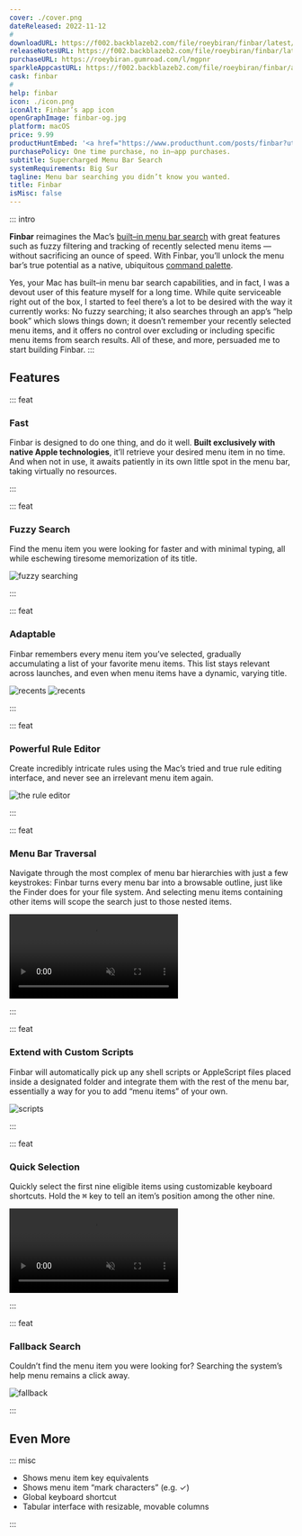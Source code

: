 ```yaml
---
cover: ./cover.png
dateReleased: 2022-11-12
#
downloadURL: https://f002.backblazeb2.com/file/roeybiran/finbar/latest/Finbar.dmg
releaseNotesURL: https://f002.backblazeb2.com/file/roeybiran/finbar/latest/Finbar.html
purchaseURL: https://roeybiran.gumroad.com/l/mgpnr
sparkleAppcastURL: https://f002.backblazeb2.com/file/roeybiran/finbar/appcast.xml
cask: finbar
#
help: finbar
icon: ./icon.png
iconAlt: Finbar’s app icon
openGraphImage: finbar-og.jpg
platform: macOS
price: 9.99
productHuntEmbed: '<a href="https://www.producthunt.com/posts/finbar?utm_source=badge-featured&utm_medium=badge&utm_souce=badge-finbar" target="_blank"><img src="https://api.producthunt.com/widgets/embed-image/v1/featured.svg?post_id=404865&theme=light" alt="Finbar - Supercharged&#0032;menu&#0032;bar&#0032;search&#0032;for&#0032;your&#0032;Mac | Product Hunt" style="width: 250px; height: 54px;" width="250" height="54" /></a>'
purchasePolicy: One time purchase, no in–app purchases.
subtitle: Supercharged Menu Bar Search
systemRequirements: Big Sur
tagline: Menu bar searching you didn’t know you wanted.
title: Finbar
isMisc: false
---
```


::: intro

**Finbar** reimagines the Mac’s [built–in menu bar search](https://support.apple.com/en-us/guide/mac-help/hlpvw003/13.0/mac/13.0) with great features such as fuzzy filtering and tracking of recently selected menu items — without sacrificing an ounce of speed. With Finbar, you’ll unlock the menu bar’s true potential as a native, ubiquitous [command palette](https://capiche.com/e/consumer-dev-tools-command-palette).

Yes, your Mac has built–in menu bar search capabilities, and in fact, I was a devout user of this feature myself for a long time. While quite serviceable right out of the box, I started to feel there’s a lot to be desired with the way it currently works: No fuzzy searching; it also searches through an app’s “help book” which slows things down; it doesn’t remember your recently selected menu items, and it offers no control over excluding or including specific menu items from search results. All of these, and more, persuaded me to start building Finbar.
:::

## Features

::: feat

### Fast

Finbar is designed to do one thing, and do it well. **Built exclusively with native Apple technologies**, it’ll retrieve your desired menu item in no time. And when not in use, it awaits patiently in its own little spot in the menu bar, taking virtually no resources.

:::

::: feat

### Fuzzy Search

Find the menu item you were looking for faster and with minimal typing, all while eschewing tiresome memorization of its title.

![fuzzy searching](./fuzzy-search.png)

:::

::: feat

### Adaptable

Finbar remembers every menu item you’ve selected, gradually accumulating a list of your favorite menu items. This list stays relevant across launches, and even when menu items have a dynamic, varying title.

<div class="carousel">

![recents](./recents-1.png)
![recents](./recents-2.png)

</div>

:::

::: feat

### Powerful Rule Editor

Create incredibly intricate rules using the Mac’s tried and true rule editing interface, and never see an irrelevant menu item again.

![the rule editor](./rule-editor.png)

:::

::: feat

### Menu Bar Traversal

Navigate through the most complex of menu bar hierarchies with just a few keystrokes: Finbar turns every menu bar into a browsable outline, just like the Finder does for your file system. And selecting menu items containing other items will scope the search just to those nested items.

<video src="https://res.cloudinary.com/roeybiran/video/upload/v1696017520/navigation.mp4" controls loop muted playsinline ></video>

:::

::: feat

### Extend with Custom Scripts

Finbar will automatically pick up any shell scripts or AppleScript files placed inside a designated folder and integrate them with the rest of the menu bar, essentially a way for you to add “menu items” of your own.

![scripts](./scripts.png)

:::

::: feat

### Quick Selection

Quickly select the first nine eligible items using customizable keyboard shortcuts. Hold the <kbd>⌘</kbd> key to tell an item’s position among the other nine.

<video src="https://res.cloudinary.com/roeybiran/video/upload/v1696017520/quick-selection.mp4" controls loop muted playsinline ></video>

:::

::: feat

### Fallback Search

Couldn’t find the menu item you were looking for? Searching the system’s help menu remains a click away.

![fallback](./fallback.png)

:::

## Even More

::: misc

- Shows menu item key equivalents
- Shows menu item “mark characters” (e.g. ✓)
- Global keyboard shortcut
- Tabular interface with resizable, movable columns

:::
